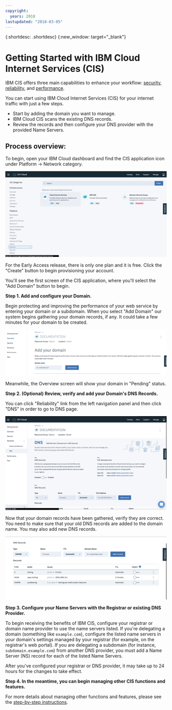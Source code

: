 ```yaml
---
copyright:
  years: 2018
lastupdated: "2018-03-05"
---
```


{:shortdesc: .shortdesc}
{:new_window: target="_blank"}

# Getting Started with IBM Cloud Internet Services (CIS)

IBM CIS offers three main capabilities to enhance your workflow: [security](managing-for-security.html), [reliability](managing-for-reliability.html), and [performance](managing-for-performance.html).

You can start using IBM Cloud Internet Services (CIS) for your internet traffic with just a few steps.

 * Start by adding the domain you want to manage.
 * IBM Cloud CIS scans the existing DNS records.
 * Review the records and then configure your DNS provider with the provided Name Servers.

## Process overview:

To begin, open your IBM Cloud dashboard and find the CIS application icon under Platform -> Network category.

![Catalog](images/catalog-cis-tile.png)

For the Early Access release, there is only one plan and it is free. Click the "Create" button to begin provisioning your account.

You'll see the first screen of the CIS application, where you'll select the "Add Domain" button to begin.

**Step 1. Add and configure your Domain.**

Begin protecting and improving the performance of your web service by entering your domain or a subdomain. When you select "Add Domain" our system begins gathering your domain records, if any. It could take a few minutes for your domain to be created.

![Getting Started](images/overview-add-domain.png)

Meanwhile, the Overview screen will show your domain in "Pending" status.

**Step 2. (Optional) Review, verify and add your Domain's DNS Records.**

You can click "Reliability" link from the left navigation panel and then click "DNS" in order to go to DNS page.

![Secure DNS](images/dns/dns-page.png)

Now that your domain records have been gathered, verify they are correct. You need to make sure that your old DNS records are added to the domain name. You may also add new DNS records.

![Secure DNS](images/dns/list-dns-records.png)

**Step 3. Configure your Name Servers with the Registrar or existing DNS Provider.**

To begin receiving the benefits of IBM CIS, configure your registrar or domain name provider to use the name servers listed. If you're delegating a domain (something like `example.com`), configure the listed name servers in your domain's settings managed by your registrar (for example, on the registrar's web portal). If you are delegating a subdomain (for instance, `subdomain.example.com`) from another DNS provider, you must add a Name Server (NS) record for each of the listed Name Servers.

After you've configured your registrar or DNS provider, it may take up to 24 hours for the changes to take effect.

**Step 4. In the meantime, you can begin managing other CIS functions and features.**

For more details about managing other functions and features, please see the [step-by-step instructions](how-to.html).

